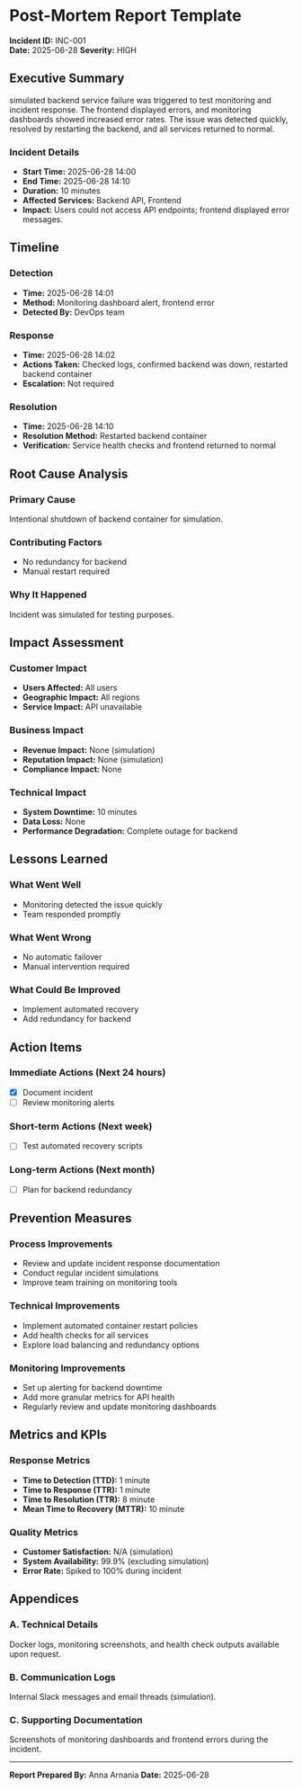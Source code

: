 # Post-Mortem Report Template
**Incident ID:** INC-001  
**Date:** 2025-06-28
**Severity:** HIGH

## Executive Summary
 simulated backend service failure was triggered to test monitoring and incident response. The frontend displayed errors, and monitoring dashboards showed increased error rates. The issue was detected quickly, resolved by restarting the backend, and all services returned to normal.

### Incident Details
- **Start Time:** 2025-06-28 14:00
- **End Time:** 2025-06-28 14:10
- **Duration:** 10 minutes
- **Affected Services:** Backend API, Frontend
- **Impact:** Users could not access API endpoints; frontend displayed error messages.

## Timeline

### Detection
- **Time:** 2025-06-28 14:01
- **Method:** Monitoring dashboard alert, frontend error
- **Detected By:** DevOps team

### Response
- **Time:** 2025-06-28 14:02
- **Actions Taken:** Checked logs, confirmed backend was down, restarted backend container
- **Escalation:** Not required

### Resolution
- **Time:** 2025-06-28 14:10
- **Resolution Method:** Restarted backend container
- **Verification:** Service health checks and frontend returned to normal

## Root Cause Analysis

### Primary Cause
Intentional shutdown of backend container for simulation.

### Contributing Factors
- No redundancy for backend
- Manual restart required

### Why It Happened
Incident was simulated for testing purposes.

## Impact Assessment

### Customer Impact
- **Users Affected:** All users
- **Geographic Impact:** All regions
- **Service Impact:**  API unavailable

### Business Impact
- **Revenue Impact:** None (simulation)
- **Reputation Impact:** None (simulation)
- **Compliance Impact:** None

### Technical Impact
- **System Downtime:** 10 minutes
- **Data Loss:** None
- **Performance Degradation:** Complete outage for backend

## Lessons Learned

### What Went Well
- Monitoring detected the issue quickly
- Team responded promptly
### What Went Wrong
- No automatic failover
- Manual intervention required

### What Could Be Improved
- Implement automated recovery
- Add redundancy for backend

## Action Items

### Immediate Actions (Next 24 hours)
- [x] Document incident
- [ ] Review monitoring alerts

### Short-term Actions (Next week)
- [ ] Test automated recovery scripts

### Long-term Actions (Next month)
- [ ] Plan for backend redundancy

## Prevention Measures

### Process Improvements
- Review and update incident response documentation
- Conduct regular incident simulations
- Improve team training on monitoring tools


### Technical Improvements
- Implement automated container restart policies
- Add health checks for all services
- Explore load balancing and redundancy options


### Monitoring Improvements
- Set up alerting for backend downtime
- Add more granular metrics for API health
- Regularly review and update monitoring dashboards

## Metrics and KPIs

### Response Metrics
- **Time to Detection (TTD):** 1 minute
- **Time to Response (TTR):** 1 minute
- **Time to Resolution (TTR):** 8 minute
- **Mean Time to Recovery (MTTR):** 10 minute

### Quality Metrics
- **Customer Satisfaction:** N/A (simulation)
- **System Availability:** 99.9% (excluding simulation)
- **Error Rate:** Spiked to 100% during incident


## Appendices

### A. Technical Details
Docker logs, monitoring screenshots, and health check outputs available upon request.

### B. Communication Logs
Internal Slack messages and email threads (simulation).

### C. Supporting Documentation
Screenshots of monitoring dashboards and frontend errors during the incident.

---

**Report Prepared By:** Anna Arnania
**Date:** 2025-06-28  
